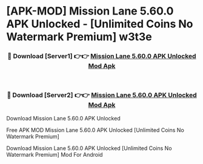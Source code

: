 # [APK-MOD] Mission Lane 5.60.0 APK Unlocked - [Unlimited Coins No Watermark Premium] w3t3e



<div align="center">
<h3>🔴 Download [Server1] 👉👉 <a href="https://momento.my/?title=Mission_Lane_5.60.0_APK_Unlocked">Mission Lane 5.60.0 APK Unlocked Mod Apk</a></h3><br>

<h3>🔴 Download [Server2] 👉👉 <a href="https://momento.my/?title=Mission_Lane_5.60.0_APK_Unlocked">Mission Lane 5.60.0 APK Unlocked Mod Apk</a></h3>
</div>



Download Mission Lane 5.60.0 APK Unlocked 

Free APK MOD Mission Lane 5.60.0 APK Unlocked [Unlimited Coins No Watermark Premium]

Download Mission Lane 5.60.0 APK Unlocked [Unlimited Coins No Watermark Premium] Mod For Android
